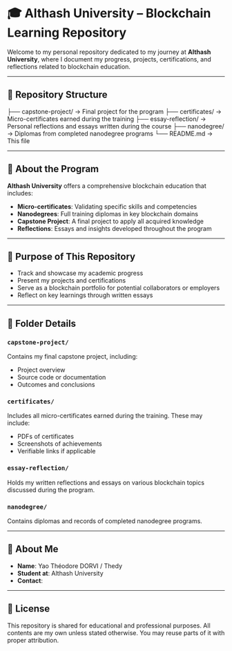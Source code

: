 # 🎓 Althash University – Blockchain Learning Repository

Welcome to my personal repository dedicated to my journey at **Althash University**, where I document my progress, projects, certifications, and reflections related to blockchain education.

---

## 📁 Repository Structure
├── capstone-project/ → Final project for the program
├── certificates/ → Micro-certificates earned during the training
├── essay-reflection/ → Personal reflections and essays written during the course
├── nanodegree/ → Diplomas from completed nanodegree programs
└── README.md → This file

---

## 🧠 About the Program

**Althash University** offers a comprehensive blockchain education that includes:

- **Micro-certificates**: Validating specific skills and competencies
- **Nanodegrees**: Full training diplomas in key blockchain domains
- **Capstone Project**: A final project to apply all acquired knowledge
- **Reflections**: Essays and insights developed throughout the program

---

## 🚀 Purpose of This Repository

- Track and showcase my academic progress
- Present my projects and certifications
- Serve as a blockchain portfolio for potential collaborators or employers
- Reflect on key learnings through written essays

---

## 📂 Folder Details

### `capstone-project/`
Contains my final capstone project, including:
- Project overview
- Source code or documentation
- Outcomes and conclusions

### `certificates/`
Includes all micro-certificates earned during the training. These may include:
- PDFs of certificates
- Screenshots of achievements
- Verifiable links if applicable

### `essay-reflection/`
Holds my written reflections and essays on various blockchain topics discussed during the program.

### `nanodegree/`
Contains diplomas and records of completed nanodegree programs.

---

## 👤 About Me

- **Name**: Yao Théodore DORVI / Thedy
- **Student at**: Althash University
- **Contact**: 

---

## 📄 License

This repository is shared for educational and professional purposes. All contents are my own unless stated otherwise. You may reuse parts of it with proper attribution.

